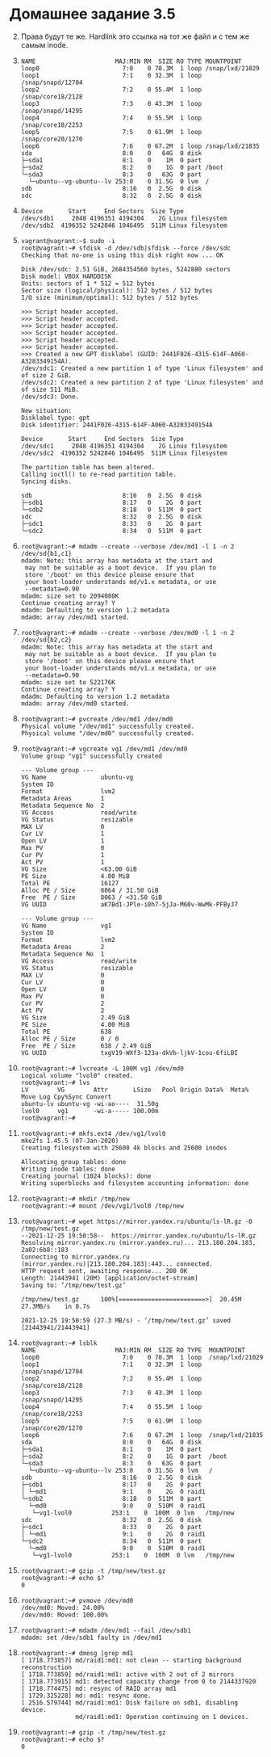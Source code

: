 # Домашнее задание 3.5 #

2. Права будут те же. Hardlink это ссылка на тот же файл и с тем же самым inode.
3. ```
   NAME                      MAJ:MIN RM  SIZE RO TYPE MOUNTPOINT
   loop0                       7:0    0 70.3M  1 loop /snap/lxd/21029
   loop1                       7:1    0 32.3M  1 loop /snap/snapd/12704
   loop2                       7:2    0 55.4M  1 loop /snap/core18/2128
   loop3                       7:3    0 43.3M  1 loop /snap/snapd/14295
   loop4                       7:4    0 55.5M  1 loop /snap/core18/2253
   loop5                       7:5    0 61.9M  1 loop /snap/core20/1270
   loop6                       7:6    0 67.2M  1 loop /snap/lxd/21835
   sda                         8:0    0   64G  0 disk 
   ├─sda1                      8:1    0    1M  0 part 
   ├─sda2                      8:2    0    1G  0 part /boot
   └─sda3                      8:3    0   63G  0 part 
     └─ubuntu--vg-ubuntu--lv 253:0    0 31.5G  0 lvm  /
   sdb                         8:16   0  2.5G  0 disk 
   sdc                         8:32   0  2.5G  0 disk 
   ```
4. ```
   Device       Start     End Sectors  Size Type
   /dev/sdb1     2048 4196351 4194304    2G Linux filesystem
   /dev/sdb2  4196352 5242846 1046495  511M Linux filesystem
   ```
5. ```
   vagrant@vagrant:~$ sudo -i
   root@vagrant:~# sfdisk -d /dev/sdb|sfdisk --force /dev/sdc
   Checking that no-one is using this disk right now ... OK

   Disk /dev/sdc: 2.51 GiB, 2684354560 bytes, 5242880 sectors
   Disk model: VBOX HARDDISK   
   Units: sectors of 1 * 512 = 512 bytes
   Sector size (logical/physical): 512 bytes / 512 bytes
   I/O size (minimum/optimal): 512 bytes / 512 bytes

   >>> Script header accepted.
   >>> Script header accepted.
   >>> Script header accepted.
   >>> Script header accepted.
   >>> Script header accepted.
   >>> Script header accepted.
   >>> Created a new GPT disklabel (GUID: 2441F026-4315-614F-A060-A3283349154A).
   /dev/sdc1: Created a new partition 1 of type 'Linux filesystem' and of size 2 GiB.
   /dev/sdc2: Created a new partition 2 of type 'Linux filesystem' and of size 511 MiB.
   /dev/sdc3: Done.

   New situation:
   Disklabel type: gpt
   Disk identifier: 2441F026-4315-614F-A060-A3283349154A

   Device       Start     End Sectors  Size Type
   /dev/sdc1     2048 4196351 4194304    2G Linux filesystem
   /dev/sdc2  4196352 5242846 1046495  511M Linux filesystem

   The partition table has been altered.
   Calling ioctl() to re-read partition table.
   Syncing disks.
   ```
   ```
   sdb                         8:16   0  2.5G  0 disk 
   ├─sdb1                      8:17   0    2G  0 part 
   └─sdb2                      8:18   0  511M  0 part 
   sdc                         8:32   0  2.5G  0 disk 
   ├─sdc1                      8:33   0    2G  0 part 
   └─sdc2                      8:34   0  511M  0 part 
   ```
6. ```
   root@vagrant:~# mdadm --create --verbose /dev/md1 -l 1 -n 2 /dev/sd{b1,c1}
   mdadm: Note: this array has metadata at the start and
    may not be suitable as a boot device.  If you plan to
    store '/boot' on this device please ensure that
    your boot-loader understands md/v1.x metadata, or use
    --metadata=0.90
   mdadm: size set to 2094080K
   Continue creating array? Y
   mdadm: Defaulting to version 1.2 metadata
   mdadm: array /dev/md1 started.
   ```
7. ```
   root@vagrant:~# mdadm --create --verbose /dev/md0 -l 1 -n 2 /dev/sd{b2,c2}
   mdadm: Note: this array has metadata at the start and
    may not be suitable as a boot device.  If you plan to
    store '/boot' on this device please ensure that
    your boot-loader understands md/v1.x metadata, or use
    --metadata=0.90
   mdadm: size set to 522176K
   Continue creating array? Y
   mdadm: Defaulting to version 1.2 metadata
   mdadm: array /dev/md0 started.
   ```
8. ```
   root@vagrant:~# pvcreate /dev/md1 /dev/md0
   Physical volume "/dev/md1" successfully created.
   Physical volume "/dev/md0" successfully created.
   ```
9. ```
   root@vagrant:~# vgcreate vg1 /dev/md1 /dev/md0
   Volume group "vg1" successfully created
   ```
   
   ```
   --- Volume group ---
   VG Name               ubuntu-vg
   System ID             
   Format                lvm2
   Metadata Areas        1
   Metadata Sequence No  2
   VG Access             read/write
   VG Status             resizable
   MAX LV                0
   Cur LV                1
   Open LV               1
   Max PV                0
   Cur PV                1
   Act PV                1
   VG Size               <63.00 GiB
   PE Size               4.00 MiB
   Total PE              16127
   Alloc PE / Size       8064 / 31.50 GiB
   Free  PE / Size       8063 / <31.50 GiB
   VG UUID               aK7Bd1-JPle-i0h7-5jJa-M60v-WwMk-PFByJ7
   
   --- Volume group ---
   VG Name               vg1
   System ID             
   Format                lvm2
   Metadata Areas        2
   Metadata Sequence No  1
   VG Access             read/write
   VG Status             resizable
   MAX LV                0
   Cur LV                0
   Open LV               0
   Max PV                0
   Cur PV                2
   Act PV                2
   VG Size               2.49 GiB
   PE Size               4.00 MiB
   Total PE              638
   Alloc PE / Size       0 / 0   
   Free  PE / Size       638 / 2.49 GiB
   VG UUID               txgV19-WXf3-123a-dkVb-ljkV-1cou-6fiLBI
   ```
   
10. ```
    root@vagrant:~# lvcreate -L 100M vg1 /dev/md0
    Logical volume "lvol0" created.
    root@vagrant:~# lvs
    LV        VG        Attr       LSize   Pool Origin Data%  Meta%  Move Log Cpy%Sync Convert
    ubuntu-lv ubuntu-vg -wi-ao----  31.50g                                                    
    lvol0     vg1       -wi-a----- 100.00m                                                    
    root@vagrant:~# 
    ```
11. ```
    root@vagrant:~# mkfs.ext4 /dev/vg1/lvol0
    mke2fs 1.45.5 (07-Jan-2020)
    Creating filesystem with 25600 4k blocks and 25600 inodes

    Allocating group tables: done                            
    Writing inode tables: done                            
    Creating journal (1024 blocks): done
    Writing superblocks and filesystem accounting information: done
    ```
12. ```
    root@vagrant:~# mkdir /tmp/new
    root@vagrant:~# mount /dev/vg1/lvol0 /tmp/new
    ```
13. ```
    root@vagrant:~# wget https://mirror.yandex.ru/ubuntu/ls-lR.gz -O /tmp/new/test.gz
    --2021-12-25 19:50:58--  https://mirror.yandex.ru/ubuntu/ls-lR.gz
    Resolving mirror.yandex.ru (mirror.yandex.ru)... 213.180.204.183, 2a02:6b8::183
    Connecting to mirror.yandex.ru (mirror.yandex.ru)|213.180.204.183|:443... connected.
    HTTP request sent, awaiting response... 200 OK
    Length: 21443941 (20M) [application/octet-stream]
    Saving to: ‘/tmp/new/test.gz’

    /tmp/new/test.gz      100%[========================>]  20.45M  27.3MB/s    in 0.7s    

    2021-12-25 19:50:59 (27.3 MB/s) - ‘/tmp/new/test.gz’ saved [21443941/21443941]
    ```
14. ```
    root@vagrant:~# lsblk
    NAME                      MAJ:MIN RM  SIZE RO TYPE  MOUNTPOINT
    loop0                       7:0    0 70.3M  1 loop  /snap/lxd/21029
    loop1                       7:1    0 32.3M  1 loop  /snap/snapd/12704
    loop2                       7:2    0 55.4M  1 loop  /snap/core18/2128
    loop3                       7:3    0 43.3M  1 loop  /snap/snapd/14295
    loop4                       7:4    0 55.5M  1 loop  /snap/core18/2253
    loop5                       7:5    0 61.9M  1 loop  /snap/core20/1270
    loop6                       7:6    0 67.2M  1 loop  /snap/lxd/21835
    sda                         8:0    0   64G  0 disk  
    ├─sda1                      8:1    0    1M  0 part  
    ├─sda2                      8:2    0    1G  0 part  /boot
    └─sda3                      8:3    0   63G  0 part  
      └─ubuntu--vg-ubuntu--lv 253:0    0 31.5G  0 lvm   /
    sdb                         8:16   0  2.5G  0 disk  
    ├─sdb1                      8:17   0    2G  0 part  
    │ └─md1                     9:1    0    2G  0 raid1 
    └─sdb2                      8:18   0  511M  0 part  
      └─md0                     9:0    0  510M  0 raid1 
       └─vg1-lvol0           253:1    0  100M  0 lvm   /tmp/new
    sdc                         8:32   0  2.5G  0 disk  
    ├─sdc1                      8:33   0    2G  0 part  
    │ └─md1                     9:1    0    2G  0 raid1 
    └─sdc2                      8:34   0  511M  0 part  
      └─md0                     9:0    0  510M  0 raid1 
       └─vg1-lvol0           253:1    0  100M  0 lvm   /tmp/new
    ```
15. ```
    root@vagrant:~# gzip -t /tmp/new/test.gz
    root@vagrant:~# echo $?
    0
    ```
16. ```
    root@vagrant:~# pvmove /dev/md0
    /dev/md0: Moved: 24.00%
    /dev/md0: Moved: 100.00%
    ```
17. ```
    root@vagrant:~# mdadm /dev/md1 --fail /dev/sdb1
    mdadm: set /dev/sdb1 faulty in /dev/md1
    ```
18. ```
    root@vagrant:~# dmesg |grep md1
    [ 1718.773857] md/raid1:md1: not clean -- starting background reconstruction
    [ 1718.773859] md/raid1:md1: active with 2 out of 2 mirrors
    [ 1718.773915] md1: detected capacity change from 0 to 2144337920
    [ 1718.774475] md: resync of RAID array md1
    [ 1729.325228] md: md1: resync done.
    [ 2516.579744] md/raid1:md1: Disk failure on sdb1, disabling device.
                   md/raid1:md1: Operation continuing on 1 devices.
    ```
19. ```
    root@vagrant:~# gzip -t /tmp/new/test.gz
    root@vagrant:~# echo $?
    0
    ```